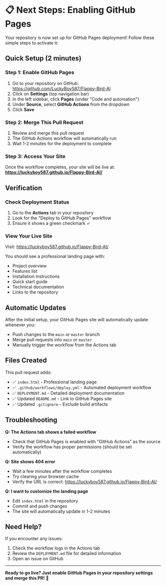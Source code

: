 # 📋 Next Steps: Enabling GitHub Pages

Your repository is now set up for GitHub Pages deployment! Follow these simple steps to activate it:

## Quick Setup (2 minutes)

### Step 1: Enable GitHub Pages
1. Go to your repository on GitHub: https://github.com/LuckyBoy587/Flappy-Bird-AI
2. Click on **Settings** (top navigation bar)
3. In the left sidebar, click **Pages** (under "Code and automation")
4. Under **Source**, select **GitHub Actions** from the dropdown
5. Click **Save**

### Step 2: Merge This Pull Request
1. Review and merge this pull request
2. The GitHub Actions workflow will automatically run
3. Wait 1-2 minutes for the deployment to complete

### Step 3: Access Your Site
Once the workflow completes, your site will be live at:
**https://luckyboy587.github.io/Flappy-Bird-AI/**

## Verification

### Check Deployment Status
1. Go to the **Actions** tab in your repository
2. Look for the "Deploy to GitHub Pages" workflow
3. Ensure it shows a green checkmark ✓

### View Your Live Site
Visit: https://luckyboy587.github.io/Flappy-Bird-AI/

You should see a professional landing page with:
- Project overview
- Features list
- Installation instructions
- Quick start guide
- Technical documentation
- Links to the repository

## Automatic Updates

After the initial setup, your GitHub Pages site will automatically update whenever you:
- Push changes to the `main` or `master` branch
- Merge pull requests into `main` or `master`
- Manually trigger the workflow from the Actions tab

## Files Created

This pull request adds:
- ✅ `index.html` - Professional landing page
- ✅ `.github/workflows/deploy.yml` - Automated deployment workflow
- ✅ `DEPLOYMENT.md` - Detailed deployment documentation
- ✅ Updated `README.md` - Link to GitHub Pages site
- ✅ Updated `.gitignore` - Exclude build artifacts

## Troubleshooting

**Q: The Actions tab shows a failed workflow**
- Check that GitHub Pages is enabled with "GitHub Actions" as the source
- Verify the workflow has proper permissions (should be set automatically)

**Q: Site shows 404 error**
- Wait a few minutes after the workflow completes
- Try clearing your browser cache
- Verify the URL is correct: https://luckyboy587.github.io/Flappy-Bird-AI/

**Q: I want to customize the landing page**
- Edit `index.html` in the repository
- Commit and push changes
- The site will automatically update in 1-2 minutes

## Need Help?

If you encounter any issues:
1. Check the workflow logs in the Actions tab
2. Review the `DEPLOYMENT.md` file for detailed information
3. Open an issue on GitHub

---

**Ready to go live? Just enable GitHub Pages in your repository settings and merge this PR!** 🚀
